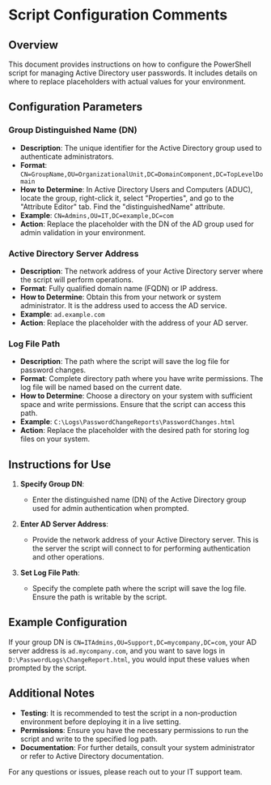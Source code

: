 # Script Configuration Comments

## Overview

This document provides instructions on how to configure the PowerShell script for managing Active Directory user passwords. It includes details on where to replace placeholders with actual values for your environment.

## Configuration Parameters

### Group Distinguished Name (DN)
- **Description**: The unique identifier for the Active Directory group used to authenticate administrators.
- **Format**: `CN=GroupName,OU=OrganizationalUnit,DC=DomainComponent,DC=TopLevelDomain`
- **How to Determine**: In Active Directory Users and Computers (ADUC), locate the group, right-click it, select "Properties", and go to the "Attribute Editor" tab. Find the "distinguishedName" attribute.
- **Example**: `CN=Admins,OU=IT,DC=example,DC=com`
- **Action**: Replace the placeholder with the DN of the AD group used for admin validation in your environment.

### Active Directory Server Address
- **Description**: The network address of your Active Directory server where the script will perform operations.
- **Format**: Fully qualified domain name (FQDN) or IP address.
- **How to Determine**: Obtain this from your network or system administrator. It is the address used to access the AD service.
- **Example**: `ad.example.com`
- **Action**: Replace the placeholder with the address of your AD server.

### Log File Path
- **Description**: The path where the script will save the log file for password changes.
- **Format**: Complete directory path where you have write permissions. The log file will be named based on the current date.
- **How to Determine**: Choose a directory on your system with sufficient space and write permissions. Ensure that the script can access this path.
- **Example**: `C:\Logs\PasswordChangeReports\PasswordChanges.html`
- **Action**: Replace the placeholder with the desired path for storing log files on your system.

## Instructions for Use

1. **Specify Group DN**:
   - Enter the distinguished name (DN) of the Active Directory group used for admin authentication when prompted.

2. **Enter AD Server Address**:
   - Provide the network address of your Active Directory server. This is the server the script will connect to for performing authentication and other operations.

3. **Set Log File Path**:
   - Specify the complete path where the script will save the log file. Ensure the path is writable by the script.

## Example Configuration

If your group DN is `CN=ITAdmins,OU=Support,DC=mycompany,DC=com`, your AD server address is `ad.mycompany.com`, and you want to save logs in `D:\PasswordLogs\ChangeReport.html`, you would input these values when prompted by the script.

## Additional Notes

- **Testing**: It is recommended to test the script in a non-production environment before deploying it in a live setting.
- **Permissions**: Ensure you have the necessary permissions to run the script and write to the specified log path.
- **Documentation**: For further details, consult your system administrator or refer to Active Directory documentation.

For any questions or issues, please reach out to your IT support team.
